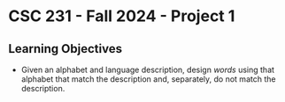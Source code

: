# CSC 231 - Fall 2024 - Project 1

## Learning Objectives
- Given an alphabet and language description, design *words* using that alphabet that match the description and, separately, do not match the description.

